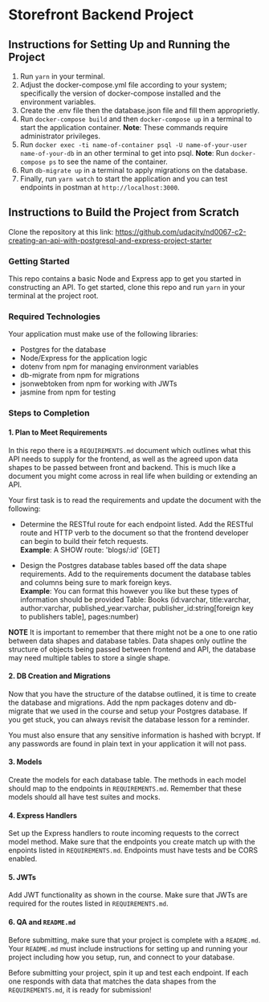 # Storefront Backend Project

## Instructions for Setting Up and Running the Project

1. Run `yarn` in your terminal. 
2. Adjust the docker-compose.yml file according to your system; specifically the version of docker-compose installed and the environment variables.
3. Create the .env file then the database.json file and fill them approprietly.
4. Run `docker-compose build` and then `docker-compose up` in a terminal to start the application container.
**Note**: These commands require administrator privileges.
5. Run `docker exec -ti name-of-container psql -U name-of-your-user name-of-your-db` in an other terminal to get into psql.
**Note**: Run `docker-compose ps` to see the name of the container.
6. Run `db-migrate up` in a terminal to apply migrations on the database.
7. Finally, run `yarn watch` to start the application and you can test endpoints in postman at `http://localhost:3000`.

## Instructions to Build the Project from Scratch

Clone the repository at this link:
https://github.com/udacity/nd0067-c2-creating-an-api-with-postgresql-and-express-project-starter

### Getting Started

This repo contains a basic Node and Express app to get you started in constructing an API. To get started, clone this repo and run `yarn` in your terminal at the project root.

### Required Technologies
Your application must make use of the following libraries:
- Postgres for the database
- Node/Express for the application logic
- dotenv from npm for managing environment variables
- db-migrate from npm for migrations
- jsonwebtoken from npm for working with JWTs
- jasmine from npm for testing

### Steps to Completion

#### 1. Plan to Meet Requirements

In this repo there is a `REQUIREMENTS.md` document which outlines what this API needs to supply for the frontend, as well as the agreed upon data shapes to be passed between front and backend. This is much like a document you might come across in real life when building or extending an API. 

Your first task is to read the requirements and update the document with the following:
- Determine the RESTful route for each endpoint listed. Add the RESTful route and HTTP verb to the document so that the frontend developer can begin to build their fetch requests.    
**Example**: A SHOW route: 'blogs/:id' [GET] 

- Design the Postgres database tables based off the data shape requirements. Add to the requirements document the database tables and columns being sure to mark foreign keys.   
**Example**: You can format this however you like but these types of information should be provided
Table: Books (id:varchar, title:varchar, author:varchar, published_year:varchar, publisher_id:string[foreign key to publishers table], pages:number)

**NOTE** It is important to remember that there might not be a one to one ratio between data shapes and database tables. Data shapes only outline the structure of objects being passed between frontend and API, the database may need multiple tables to store a single shape. 

#### 2. DB Creation and Migrations

Now that you have the structure of the databse outlined, it is time to create the database and migrations. Add the npm packages dotenv and db-migrate that we used in the course and setup your Postgres database. If you get stuck, you can always revisit the database lesson for a reminder. 

You must also ensure that any sensitive information is hashed with bcrypt. If any passwords are found in plain text in your application it will not pass.

#### 3. Models

Create the models for each database table. The methods in each model should map to the endpoints in `REQUIREMENTS.md`. Remember that these models should all have test suites and mocks.

#### 4. Express Handlers

Set up the Express handlers to route incoming requests to the correct model method. Make sure that the endpoints you create match up with the enpoints listed in `REQUIREMENTS.md`. Endpoints must have tests and be CORS enabled. 

#### 5. JWTs

Add JWT functionality as shown in the course. Make sure that JWTs are required for the routes listed in `REQUIREMENTS.md`.

#### 6. QA and `README.md`

Before submitting, make sure that your project is complete with a `README.md`. Your `README.md` must include instructions for setting up and running your project including how you setup, run, and connect to your database. 

Before submitting your project, spin it up and test each endpoint. If each one responds with data that matches the data shapes from the `REQUIREMENTS.md`, it is ready for submission!
